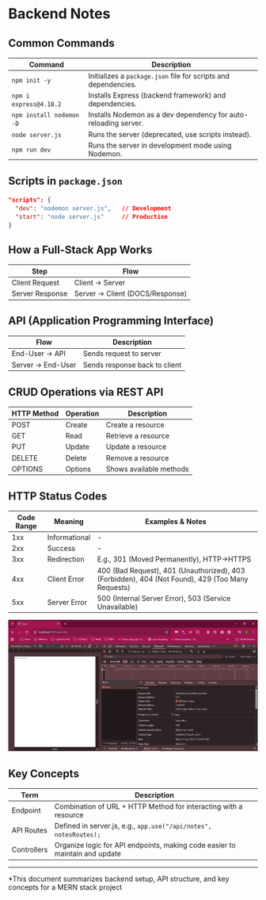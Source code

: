 # Backend Notes

## Common Commands

| Command                      | Description                                                      |
|------------------------------|------------------------------------------------------------------|
| `npm init -y`                | Initializes a `package.json` file for scripts and dependencies.  |
| `npm i express@4.18.2`       | Installs Express (backend framework) and dependencies.           |
| `npm install nodemon -D`     | Installs Nodemon as a dev dependency for auto-reloading server.  |
| `node server.js`             | Runs the server (deprecated, use scripts instead).               |
| `npm run dev`                | Runs the server in development mode using Nodemon.               |

## Scripts in `package.json`

```json
"scripts": {
  "dev": "nodemon server.js",   // Development
  "start": "node server.js"     // Production
}
```

## How a Full-Stack App Works

| Step                | Flow                                   |
|---------------------|----------------------------------------|
| Client Request      | Client → Server                        |
| Server Response     | Server → Client (DOCS/Response)        |

## API (Application Programming Interface)

| Flow                | Description                            |
|---------------------|----------------------------------------|
| End-User → API      | Sends request to server                |
| Server → End-User   | Sends response back to client          |

## CRUD Operations via REST API

| HTTP Method | Operation      | Description                |
|-------------|---------------|----------------------------|
| POST        | Create         | Create a resource          |
| GET         | Read           | Retrieve a resource        |
| PUT         | Update         | Update a resource          |
| DELETE      | Delete         | Remove a resource          |
| OPTIONS     | Options        | Shows available methods    |

## HTTP Status Codes

| Code Range | Meaning         | Examples & Notes                                                                 |
|------------|----------------|----------------------------------------------------------------------------------|
| 1xx        | Informational   | -                                                                                |
| 2xx        | Success         | -                                                                                |
| 3xx        | Redirection     | E.g., 301 (Moved Permanently), HTTP→HTTPS                                        |
| 4xx        | Client Error    | 400 (Bad Request), 401 (Unauthorized), 403 (Forbidden), 404 (Not Found), 429 (Too Many Requests) |
| 5xx        | Server Error    | 500 (Internal Server Error), 503 (Service Unavailable)                           |
![alt text](image.png)

## Key Concepts

| Term         | Description                                                                 |
|--------------|-----------------------------------------------------------------------------|
| Endpoint     | Combination of URL + HTTP Method for interacting with a resource            |
| API Routes   | Defined in server.js, e.g., `app.use("/api/notes", notesRoutes);`           |
| Controllers  | Organize logic for API endpoints, making code easier to maintain and update |

---

*This document summarizes backend setup, API structure, and key concepts for a MERN stack project